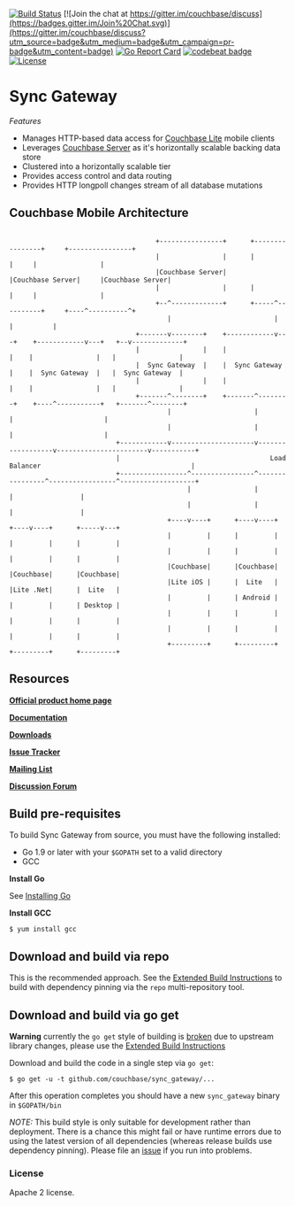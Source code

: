 [![Build Status](http://drone.couchbase.io/api/badges/couchbase/sync_gateway/status.svg)](http://drone.couchbase.io/couchbase/sync_gateway) [![Join the chat at https://gitter.im/couchbase/discuss](https://badges.gitter.im/Join%20Chat.svg)](https://gitter.im/couchbase/discuss?utm_source=badge&utm_medium=badge&utm_campaign=pr-badge&utm_content=badge) [![Go Report Card](https://goreportcard.com/badge/github.com/couchbase/sync_gateway)](https://goreportcard.com/report/github.com/couchbase/sync_gateway) [![codebeat badge](https://codebeat.co/badges/a8fb8053-742a-425b-8e8c-96f1c5bdbd26)](https://codebeat.co/projects/github-com-couchbase-sync_gateway) [![License](https://img.shields.io/badge/License-Apache%202.0-blue.svg)](https://opensource.org/licenses/Apache-2.0)

# Sync Gateway

*Features*

* Manages HTTP-based data access for [Couchbase Lite][COUCHBASE_LITE] mobile clients 
* Leverages [Couchbase Server][COUCHBASE_SERVER] as it's horizontally scalable backing data store
* Clustered into a horizontally scalable tier
* Provides access control and data routing
* Provides HTTP longpoll changes stream of all database mutations

## Couchbase Mobile Architecture



```
                                                                                                                      
                                     +----------------+      +----------------+     +----------------+                
                                     |                |      |                |     |                |                
                                     |Couchbase Server|      |Couchbase Server|     |Couchbase Server|                
                                     |                |      |                |     |                |                
                                     +--^-------------+      +-----^----------+     +----^----------^+                
                                        |                          |                     |          |                 
                                +-------v--------+    +------------v---+    +------------v---+   +--v-------------+   
                                |                |    |                |    |                |   |                |   
                                |  Sync Gateway  |    |  Sync Gateway  |    |  Sync Gateway  |   |  Sync Gateway  |   
                                |                |    |                |    |                |   |                |   
                                +-------^--------+    +-------^--------+    +----^-----------+   +-------^--------+   
                                        |                     |                  |                       |            
                                        |                     |                  |                       |            
                           +------------v---------------------v------------------v-----------------------v-----------+
                           |                                      Load Balancer                                      |
                           +-----------------^----------------^----------------^-----------------^-------------------+
                                             |                |                |                 |                    
                                             |                |                |                 |                    
                                        +----v----+      +----v----+      +----v----+      +-----v---+                
                                        |         |      |         |      |         |      |         |                
                                        |         |      |         |      |         |      |         |                
                                        |Couchbase|      |Couchbase|      |Couchbase|      |Couchbase|                
                                        |Lite iOS |      |  Lite   |      |Lite .Net|      |  Lite   |                
                                        |         |      | Android |      |         |      | Desktop |                
                                        |         |      |         |      |         |      |         |                
                                        |         |      |         |      |         |      |         |                
                                        +---------+      +---------+      +---------+      +---------+                

```


## Resources

[**Official product home page**](http://www.couchbase.com/mobile)

[**Documentation**](http://developer.couchbase.com/mobile/develop/guides/sync-gateway/index.html)

[**Downloads**](http://www.couchbase.com/download#cb-mobile)

[**Issue Tracker**][ISSUE_TRACKER] 

[**Mailing List**][MAILING_LIST]

[**Discussion Forum**][FORUM]


## Build pre-requisites

To build Sync Gateway from source, you must have the following installed:

* Go 1.9 or later with your `$GOPATH` set to a valid directory 
* GCC

**Install Go**

See [Installing Go](https://golang.org/doc/install)

**Install GCC**

```
$ yum install gcc
```

## Download and build via repo

This is the recommended approach.  See the [Extended Build Instructions](docs/BUILD.md) to build with dependency pinning via the `repo` multi-repository tool.

## Download and build via go get

**Warning** currently the `go get` style of building is [broken](https://github.com/couchbase/sync_gateway/issues/2209) due to upstream library changes, please use the [Extended Build Instructions](docs/BUILD.md)

Download and build the code in a single step via `go get`:

```
$ go get -u -t github.com/couchbase/sync_gateway/...
```

After this operation completes you should have a new `sync_gateway` binary in `$GOPATH/bin`

*NOTE:* This build style is only suitable for development rather than deployment.  There is a chance this might fail or have runtime errors due to using the latest version of all dependencies (whereas release builds use dependency pinning).  Please file an [issue][ISSUE_TRACKER] if you run into problems.

### License

Apache 2 license.


[COUCHBASE_LITE]: https://github.com/couchbase/couchbase-lite-ios
[COUCHDB]: http://couchdb.apache.org
[COUCHDB_API]: http://wiki.apache.org/couchdb/Complete_HTTP_API_Reference
[COUCHBASE_SERVER]: http://www.couchbase.com/couchbase-server/overview
[WALRUS]: https://github.com/couchbaselabs/walrus
[HTTPIE]: http://httpie.org
[MAILING_LIST]: https://groups.google.com/forum/?fromgroups#!forum/mobile-couchbase
[FORUM]: http://forums.couchbase.com
[ISSUE_TRACKER]: https://github.com/couchbase/sync_gateway/issues?state=open
[MAC_STABLE_BUILD]: http://cbfs-ext.hq.couchbase.com/mobile/SyncGateway/SyncGateway-Mac.zip
